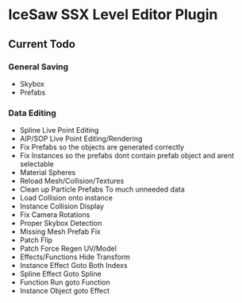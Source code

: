 # IceSaw SSX Level Editor Plugin
 
## Current Todo
### General Saving
 - Skybox
 - Prefabs
 
 ### Data Editing
 - Spline Live Point Editing
 - AIP/SOP Live Point Editing/Rendering
 - Fix Prefabs so the objects are generated correctly
 - Fix Instances so the prefabs dont contain prefab object and arent selectable
 - Material Spheres
 - Reload Mesh/Collision/Textures
 - Clean up Particle Prefabs To much unneeded data
 - Load Collision onto instance
 - Instance Collision Display
 - Fix Camera Rotations
 - Proper Skybox Detection
 - Missing Mesh Prefab Fix
 - Patch Flip
 - Patch Force Regen UV/Model
 - Effects/Functions Hide Transform
 - Instance Effect Goto Both Indexs
 - Spline Effect Goto Spline
 - Function Run goto Function
 - Instance Object goto Effect